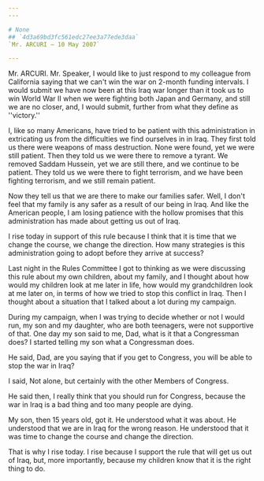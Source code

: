 ```yaml
---
---

# None
## `4d3a69bd3fc561edc27ee3a77ede3daa`
`Mr. ARCURI — 10 May 2007`

---
```



Mr. ARCURI. Mr. Speaker, I would like to just respond to my colleague 
from California saying that we can't win the war on 2-month funding 
intervals. I would submit we have now been at this Iraq war longer than 
it took us to win World War II when we were fighting both Japan and 
Germany, and still we are no closer, and, I would submit, further from 
what they define as ''victory.''

I, like so many Americans, have tried to be patient with this 
administration in extricating us from the difficulties we find 
ourselves in in Iraq. They first told us there were weapons of mass 
destruction. None were found, yet we were still patient. Then they told 
us we were there to remove a tyrant. We removed Saddam Hussein, yet we 
are still there, and we continue to be patient. They told us we were 
there to fight terrorism, and we have been fighting terrorism, and we 
still remain patient.

Now they tell us that we are there to make our families safer. Well, 
I don't feel that my family is any safer as a result of our being in 
Iraq. And like the American people, I am losing patience with the 
hollow promises that this administration has made about getting us out 
of Iraq.

I rise today in support of this rule because I think that it is time 
that we change the course, we change the direction. How many strategies 
is this administration going to adopt before they arrive at success?

Last night in the Rules Committee I got to thinking as we were 
discussing this rule about my own children, about my family, and I 
thought about how would my children look at me later in life, how would 
my grandchildren look at me later on, in terms of how we tried to stop 
this conflict in Iraq. Then I thought about a situation that I talked 
about a lot during my campaign.

During my campaign, when I was trying to decide whether or not I 
would run, my son and my daughter, who are both teenagers, were not 
supportive of that. One day my son said to me, Dad, what is it that a 
Congressman does? I started telling my son what a Congressman does.

He said, Dad, are you saying that if you get to Congress, you will be 
able to stop the war in Iraq?

I said, Not alone, but certainly with the other Members of Congress.

He said then, I really think that you should run for Congress, 
because the war in Iraq is a bad thing and too many people are dying.

My son, then 15 years old, got it. He understood what it was about. 
He understood that we are in Iraq for the wrong reason. He understood 
that it was time to change the course and change the direction.

That is why I rise today. I rise because I support the rule that will 
get us out of Iraq, but, more importantly, because my children know 
that it is the right thing to do.